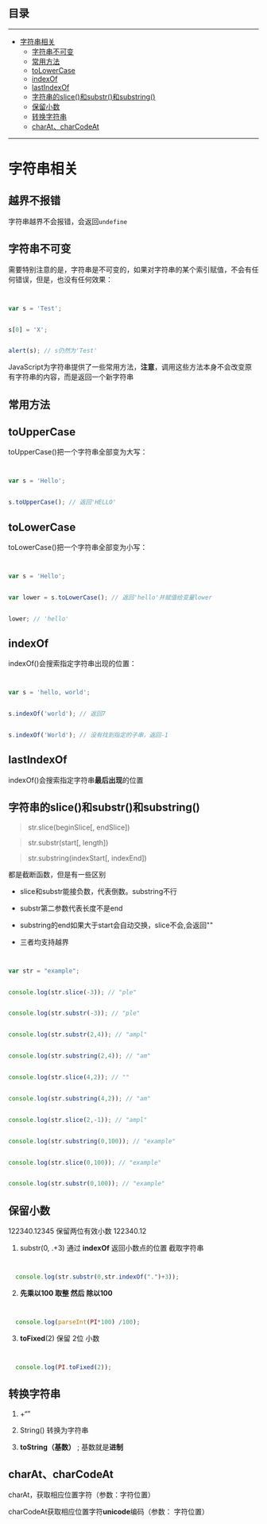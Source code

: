## 目录
---
- [字符串相关](#字符串相关)
  - [字符串不可变](#字符串不可变)
  - [常用方法](#常用方法)
  - [toLowerCase](#toLowerCase)
  - [indexOf](#indexOf)
  - [lastIndexOf](#lastIndexOf)
  - [字符串的slice()和substr()和substring()](#字符串的slice和substr和substring)
  - [保留小数](#保留小数)
  - [转换字符串](#转换字符串)
  - [charAt、charCodeAt](#charAt、charCodeAt)
---

# 字符串相关

## 越界不报错

字符串越界不会报错，会返回`undefine`

## 字符串不可变

需要特别注意的是，字符串是不可变的，如果对字符串的某个索引赋值，不会有任何错误，但是，也没有任何效果：

```js

var s = 'Test';

s[0] = 'X';

alert(s); // s仍然为'Test'

```

JavaScript为字符串提供了一些常用方法，**注意**，调用这些方法本身不会改变原有字符串的内容，而是返回一个新字符串

## 常用方法

## toUpperCase

toUpperCase()把一个字符串全部变为大写：

```js

var s = 'Hello';

s.toUpperCase(); // 返回'HELLO'

```

## toLowerCase

toLowerCase()把一个字符串全部变为小写：

```js

var s = 'Hello';

var lower = s.toLowerCase(); // 返回'hello'并赋值给变量lower

lower; // 'hello'

```

## indexOf

indexOf()会搜索指定字符串出现的位置：

```js

var s = 'hello, world';

s.indexOf('world'); // 返回7

s.indexOf('World'); // 没有找到指定的子串，返回-1

```

## lastIndexOf

indexOf()会搜索指定字符串**最后出现**的位置

## 字符串的slice()和substr()和substring()

> str.slice(beginSlice[, endSlice])

> str.substr(start[, length])

> str.substring(indexStart[, indexEnd])

都是截断函数，但是有一些区别

- slice和substr能接负数，代表倒数。substring不行

- substr第二参数代表长度不是end

- substring的end如果大于start会自动交换，slice不会,会返回""

- 三者均支持越界

```js

var str = "example";

console.log(str.slice(-3)); // "ple" 

console.log(str.substr(-3)); // "ple" 

console.log(str.substr(2,4)); // "ampl" 

console.log(str.substring(2,4)); // "am" 

console.log(str.slice(4,2)); // "" 

console.log(str.substring(4,2)); // "am" 

console.log(str.slice(2,-1)); // "ampl" 

console.log(str.substring(0,100)); // "example" 

console.log(str.slice(0,100)); // "example" 

console.log(str.substr(0,100)); // "example" 

```

## 保留小数

 122340.12345      保留两位有效小数  122340.12  

 1. substr(0, .+3)  通过 **indexOf**  返回小数点的位置     截取字符串  

```js

  console.log(str.substr(0,str.indexOf(".")+3));

```

2. **先乘以100  取整  然后 除以100**  

```js

  console.log(parseInt(PI*100) /100);

```

3. **toFixed**(2)  保留 2位 小数 

```js

  console.log(PI.toFixed(2));

```

## 转换字符串

1. +“”    

2. String()   转换为字符串 

3. **toString（基数）**  ;    基数就是**进制**  

## charAt、charCodeAt

  charAt，获取相应位置字符（参数：字符位置） 

  charCodeAt获取相应位置字符**unicode**编码（参数： 字符位置）

